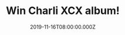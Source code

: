 ---
campaign-uuid: "c-f4b1fc71-a743-4020-b7e5-bb0fcc14c728"
type: "Competition"
category: "Music"
date: "2019-11-16T08:00:00.000Z"
end-date: "2020-01-16T23:59:00.000Z"
disable-form: false
is_promoted: false
has_entry_page: true
title: "Win Charli XCX  album!"
competition-description: "<p>Charli XCX is back with a brand new album: Charli. An\
  \ album that  seamlessly binds musical genres from the vast pop spectrum. Featuring\
  \ numerous and amazing collaborations including Lizzo, Christine & The Queens, Haim,\
  \ Troye Sivan, Brooke Candy, CupcakKe, Big Freedia, Sky Ferreira, Clairo and Yaeji.</p>\n\
  <p>Are you her biggest fan? Click below for a chance to win it now!</p>\n"
hero-header: "Win Charli XCX  album!"
terms-confirmation: "N/A"
banner-img: "https://assets.expresslyapp.com/asset-21371045-0060-482b-91d6-e83b1e6ae38e.jpg"
logo-left-href: "aaa.nme.com"
logo-left-image: "https://assets.expresslyapp.com/asset-79734c18-3e6a-4023-8693-79e810a08188.jpg"
logo-left-title: "NME AAA"
bg-image-hero: "https://assets.expresslyapp.com/asset-36911410-2ccd-4b46-a773-7bd1d5727042.jpg"
bg-image-first: "https://assets.expresslyapp.com/asset-b7d49007-628c-4007-9300-e9f091bc6daa.jpg"
section1-content: "<p>The art of collaboration is at the heart of the album, a verified\
  \ saviour of pop, 'Charli' seamlessly binds musical genres from the vast pop spectrum.\
  \ With Executive Production by A. G. Cook and Charli XCX, collaborators include\
  \ Lizzo, Christine & The Queens, Haim, Troye Sivan, Brooke Candy, CupcakKe, Big\
  \ Freedia, Sky Ferreira, Clairo and Yaeji.</p>\n<p>Charli teamed with AR makeup\
  \ artist Ines Alpha to design her artworks with a goal of dismantling classic beauty\
  \ ideals, a pairing which resulted in her striking album cover.</p>\n"
entry-title: "Win Charli XCX  album!"
entry-content: "<p>Enter the draw to win Charlie XCX  album by completing the form\
  \ below before 23:59 on the 16th of January 2020.</p>\n"
has-winner: false
prize-description: "Charlie XCX  album!"
special-conditions: "Multiple entries are allowed up to one every day."
country-restrictions:
- "GB"
---